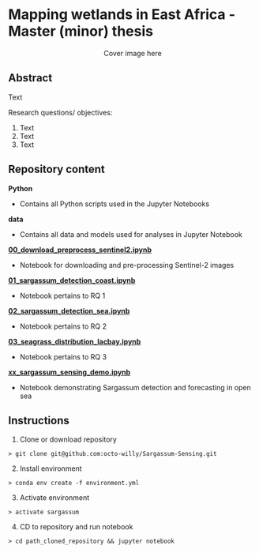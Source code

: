 # Mapping wetlands in East Africa  - Master (minor) thesis

<p align="center">
  <a>Cover image here<a/>
</p>

## Abstract
Text

Research questions/ objectives:
1. Text 
2. Text
3. Text 

## Repository content

<b>Python</b>  
* Contains all Python scripts used in the Jupyter Notebooks
	
<b>data</b>  
*  Contains all data and models used for analyses in Jupyter Notebook

<b>[00_download_preprocess_sentinel2.ipynb](https://github.com/octo-willy/Sargassum-Sensing/blob/master/00_download_preprocess_sentinel2.ipynb "00_download_preprocess_sentinel2.ipynb")</b>  
*  Notebook for downloading and pre-processing Sentinel-2 images	

<b>[01_sargassum_detection_coast.ipynb](https://github.com/octo-willy/Sargassum-Sensing/blob/master/01_sargassum_detection_coast.ipynb "01_sargassum_detection_coast.ipynb")</b>  
*  Notebook pertains to RQ 1
	
<b>[02_sargassum_detection_sea.ipynb](https://github.com/octo-willy/Sargassum-Sensing/blob/master/02_sargassum_detection_sea.ipynb "02_sargassum_detection_sea.ipynb")</b>  
*  Notebook pertains to RQ 2

<b>[03_seagrass_distribution_lacbay.ipynb](https://github.com/octo-willy/Sargassum-Sensing/blob/master/03_seagrass_distribution_lacbay.ipynb "03_seagrass_distribution_lacbay.ipynb")</b>  
*  Notebook pertains to RQ 3

<b>[xx_sargassum_sensing_demo.ipynb](https://github.com/octo-willy/Sargassum-Sensing/blob/master/xx_sargassum_sensing_demo.ipynb "xx_sargassum_sensing_demo.ipynb")</b>  
*  Notebook demonstrating Sargassum detection and forecasting in open sea

## Instructions
    
1. Clone or download repository
```shell 
> git clone git@github.com:octo-willy/Sargassum-Sensing.git
```
2. Install environment
```shell 
> conda env create -f environment.yml
```
3. Activate environment
```shell 
> activate sargassum
```
4. CD to repository and run notebook</b>
```shell 
> cd path_cloned_repository && jupyter notebook
```